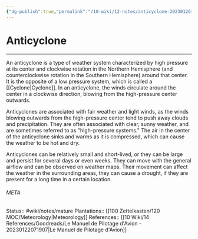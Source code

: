 ```yaml
---
{"dg-publish":true,"permalink":"/10-wiki/12-notes/anticyclone-20230126112631/"}
---
```


# Anticyclone
---
An anticyclone is a type of weather system characterized by high pressure at its center and clockwise rotation in the Northern Hemisphere (and counterclockwise rotation in the Southern Hemisphere) around that center. It is the opposite of a low pressure system, which is called a [[Cyclone\|Cyclone]]. In an anticyclone, the winds circulate around the center in a clockwise direction, blowing from the high-pressure center outwards.

Anticyclones are associated with fair weather and light winds, as the winds blowing outwards from the high-pressure center tend to push away clouds and precipitation. They are often associated with clear, sunny weather, and are sometimes referred to as "high-pressure systems." The air in the center of the anticyclone sinks and warms as it is compressed, which can cause the weather to be hot and dry.

Anticyclones can be relatively small and short-lived, or they can be large and persist for several days or even weeks. They can move with the general airflow and can be observed on weather maps. Their movement can affect the weather in the surrounding areas, they can cause a drought, if they are present for a long time in a certain location.



###### META
Status:: #wiki/notes/mature 
Plantations:: [[100 Zettelkasten/120 MOC/Meteorology\|Meteorology]]
References:: [[10 Wiki/14 References/Goodreads/Le Manuel de Pilotage d'Avion - 20230122071907\|Le Manuel de Pilotage d'Avion]]
